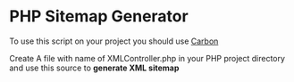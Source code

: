 # PHP Sitemap Generator

To use this script on your project you should use [Carbon](https://github.com/briannesbitt/Carbon)

Create A file with name of XMLController.php in your PHP project directory and use this source to **generate XML sitemap**
